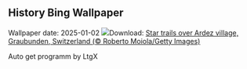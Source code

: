 ## History Bing Wallpaper
Wallpaper date: 2025-01-02
![](https://www.bing.com/th?id=OHR.ArdezSwitzerland_EN-IN7123035732_UHD.jpg&w=1000)Download: [Star trails over Ardez village, Graubunden, Switzerland (© Roberto Moiola/Getty Images)](https://www.bing.com/th?id=OHR.ArdezSwitzerland_EN-IN7123035732_UHD.jpg)

Auto get programm by LtgX
